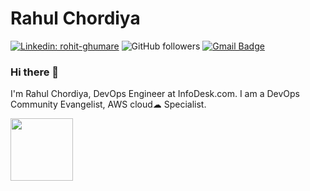 # Rahul Chordiya
[![Linkedin: rohit-ghumare](https://img.shields.io/badge/-rahulchordiya-blue?style=flat-square&logo=Linkedin&logoColor=white&link=https://www.linkedin.com/in/rahulchordiya/)](https://www.linkedin.com/in/rahulchordiya/) 
![GitHub followers](https://img.shields.io/github/followers/rahulchordiya?label=Follow&style=social)
[![Gmail Badge](https://img.shields.io/badge/-GMail-c14438?style=social&logo=Gmail&logoColor=red&link=mailto:rahulchordiya@gmail.com)](mailto:rahulchordiya@gmail.com)

### Hi there 👋
I'm Rahul Chordiya, DevOps Engineer at InfoDesk.com. I am a DevOps Community Evangelist, AWS cloud☁ Specialist.
<a href="https://www.credly.com/earner/earned/badge/01426369-6433-4c0e-83a1-d08499e3e95c">
<div data-iframe-width="150" data-iframe-height="270" data-share-badge-id="01426369-6433-4c0e-83a1-d08499e3e95c"><img src="https://images.credly.com/size/680x680/images/bd31ef42-d460-493e-8503-39592aaf0458/image.png" width="100"/></div></a>



<!--
**rahulchordiya/rahulchordiya** is a ✨ _special_ ✨ repository because its `README.md` (this file) appears on your GitHub profile.

Here are some ideas to get you started:

- 🔭 I’m currently working on ...
- 🌱 I’m currently learning ...
- 👯 I’m looking to collaborate on ...
- 🤔 I’m looking for help with ...
- 💬 Ask me about ...
- 📫 How to reach me: ...
- 😄 Pronouns: ...
- ⚡ Fun fact: ...
-->
